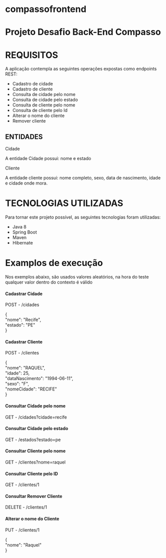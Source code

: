# compassofrontend

<h1>Projeto Desafio Back-End Compasso</h1>

<h1>REQUISITOS</h1>
A aplicação contempla as seguintes operações expostas como endpoints REST:

<ul>
  <li>Cadastro de cidade</li>
  <li>Cadastro de cliente</li>
  <li>Consulta de cidade pelo nome</li>
  <li>Consulta de cidade pelo estado</li>
  <li>Consulta de cliente pelo nome</li>
  <li>Consulta de cliente pelo Id</li>
  <li>Alterar o nome do cliente</li>
  <li>Remover cliente</li>
</ul>

<h2>ENTIDADES</h2>
<p>Cidade</p>
A entidade Cidade possui: nome e estado
<br>
<p>Cliente</p>
A entidade cliente possui: nome completo, sexo, data de nascimento, idade e cidade onde mora.


<h1>TECNOLOGIAS UTILIZADAS</h1>
Para tornar este projeto possível, as seguintes tecnologias foram utilizadas:

<ul>
  <li>Java 8</li>
  <li>Spring Boot</li>
  <li>Maven</li>
  <li>Hibernate</li>
</ul>

<h1> Examplos de execução </h2>
<p>Nos exemplos abaixo, são usados valores aleatórios, na hora do teste qualquer valor dentro do contexto é válido</p>

<h4>Cadastrar Cidade</h4>
POST - /cidades

  {<br>
    "nome": "Recife",<br>
    "estado": "PE"<br>
  }
<br>

<h4>Cadastrar Cliente</h4>
POST - /clientes

{<br>
    "nome": "RAQUEL",<br>
    "idade": 25,<br>
    "dataNascimento": "1994-06-11",<br>
    "sexo": "F",<br>
    "nomeCidade": "RECIFE"<br>
}
<br>

<h4>Consultar Cidade pelo nome</h4>
GET - /cidades?cidade=recife
<br>

<h4>Consultar Cidade pelo estado</h4>
GET - /estados?estado=pe
<br>

<h4>Consultar Cliente pelo nome</h4>
GET - /clientes?nome=raquel
<br>

<h4>Consultar Cliente pelo ID</h4>
GET - /clientes/1
<br>

<h4>Consultar Remover Cliente</h4>
DELETE - /clientes/1
<br>

<h4>Alterar o nome do Cliente</h4>
PUT - /clientes/1

  {<br>
  	"nome": "Raquel"<br>
  }

